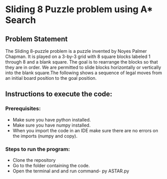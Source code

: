 # Sliding 8 Puzzle problem using A* Search

## Problem Statement 
The Sliding 8-puzzle problem is a puzzle invented by Noyes Palmer Chapman. It is played on a 3-by-3 grid with 8 square blocks labeled 1 through 8 and a blank square. The goal is to rearrange the blocks so that they are in order. We are permitted to slide blocks horizontally or vertically into the blank square.The following shows a sequence of legal moves from an initial board position to the goal position.

## Instructions to execute the code:
### Prerequisites:
* Make sure you have python installed.
* Make sure you have numpy installed.
* When you import the code in an IDE make sure there are no errors on the imports (numpy and copy).


### Steps to run the program:
* Clone the repository
* Go to the folder containing the code.
* Open the terminal and and run command- py ASTAR.py